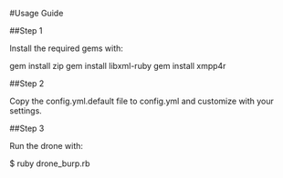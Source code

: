 #Usage Guide

##Step 1

Install the required gems with:

gem install zip
gem install libxml-ruby
gem install xmpp4r

##Step 2

Copy the config.yml.default file to config.yml and customize with your settings.

##Step 3

Run the drone with:

$ ruby drone_burp.rb




